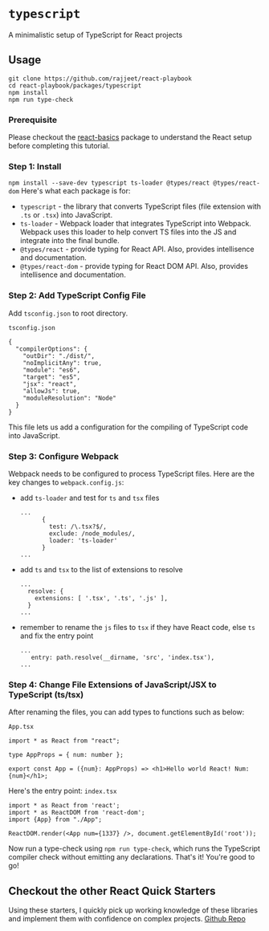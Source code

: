 # `typescript`

A minimalistic setup of TypeScript for React projects

## Usage

```
git clone https://github.com/rajjeet/react-playbook
cd react-playbook/packages/typescript
npm install
npm run type-check
```

### Prerequisite
Please checkout the [react-basics](https://github.com/rajjeet/react-playbook/tree/master/packages/react-basic) package to understand the React setup before completing this tutorial. 

### Step 1: Install
```npm install --save-dev typescript ts-loader @types/react @types/react-dom```
Here's what each package is for:
- `typescript` - the library that converts TypeScript files (file extension with `.ts` or `.tsx`) into JavaScript.
- `ts-loader` - Webpack loader that integrates TypeScript into Webpack. Webpack uses this loader to help convert TS
 files into the JS and integrate into the final bundle.  
 - `@types/react` - provide typing for React API. Also, provides intellisence and documentation. 
 - `@types/react-dom` - provide typing for React DOM API. Also, provides intellisence and documentation.

### Step 2: Add TypeScript Config File
Add `tsconfig.json` to root directory.
 
`tsconfig.json`
```
{
  "compilerOptions": {
    "outDir": "./dist/",
    "noImplicitAny": true,
    "module": "es6",
    "target": "es5",
    "jsx": "react",
    "allowJs": true,
    "moduleResolution": "Node"
  }
}
```
This file lets us add a configuration for the compiling of TypeScript code into JavaScript. 

### Step 3: Configure Webpack
Webpack needs to be configured to process TypeScript files. Here are the key changes to `webpack.config.js`:
- add `ts-loader` and test for `ts` and `tsx` files
    ```
    ...
          {
            test: /\.tsx?$/,
            exclude: /node_modules/,
            loader: 'ts-loader'
          }
    ...
    ```
- add `ts` and `tsx` to the list of extensions to resolve
    ```
    ...
      resolve: {
        extensions: [ '.tsx', '.ts', '.js' ],
      }
    ...
    ```
- remember to rename the `js` files to `tsx` if they have React code, else `ts` and fix the entry point 
    ```
    ...
       entry: path.resolve(__dirname, 'src', 'index.tsx'),
    ...
    ```
 
### Step 4: Change File Extensions of JavaScript/JSX to TypeScript (ts/tsx)
After renaming the files, you can add types to functions such as below:

`App.tsx`
```
import * as React from "react";

type AppProps = { num: number };

export const App = ({num}: AppProps) => <h1>Hello world React! Num: {num}</h1>;
```
Here's the entry point:
`index.tsx`
```
import * as React from 'react';
import * as ReactDOM from 'react-dom';
import {App} from "./App";

ReactDOM.render(<App num={1337} />, document.getElementById('root'));

```

Now run a type-check using `npm run type-check`, which runs the TypeScript compiler check without emitting any
 declarations. That's it! You're good to go!

## Checkout the other React Quick Starters
Using these starters, I quickly pick up working knowledge of these libraries and implement them with confidence on
 complex projects. [Github Repo](https://github.com/rajjeet/react-playbook) 